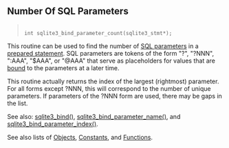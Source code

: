 ## Number Of SQL Parameters




> ```
> 
> int sqlite3_bind_parameter_count(sqlite3_stmt*);
> 
> ```



This routine can be used to find the number of [SQL parameters](../c3ref/bind_blob.html)
in a [prepared statement](../c3ref/stmt.html). SQL parameters are tokens of the
form "?", "?NNN", ":AAA", "$AAA", or "@AAA" that serve as
placeholders for values that are [bound](../c3ref/bind_blob.html)
to the parameters at a later time.


This routine actually returns the index of the largest (rightmost)
parameter. For all forms except ?NNN, this will correspond to the
number of unique parameters. If parameters of the ?NNN form are used,
there may be gaps in the list.


See also: [sqlite3\_bind()](../c3ref/bind_blob.html),
[sqlite3\_bind\_parameter\_name()](../c3ref/bind_parameter_name.html), and
[sqlite3\_bind\_parameter\_index()](../c3ref/bind_parameter_index.html).


See also lists of
 [Objects](../c3ref/objlist.html),
 [Constants](../c3ref/constlist.html), and
 [Functions](../c3ref/funclist.html).


